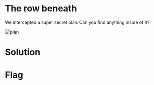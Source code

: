 # The row beneath

We intercepted a super secret plan. Can you find anything inside of it?

![plan]()

# Solution

# Flag
